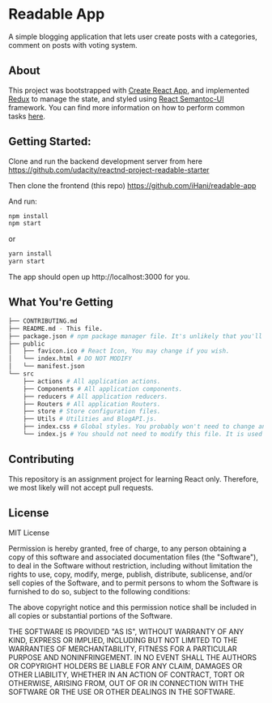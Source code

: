 # Readable App

A simple blogging application that lets user create posts with a categories, comment on posts with voting system.


## About

This project was bootstrapped with [Create React App](https://github.com/facebookincubator/create-react-app), and implemented [Redux](https://redux.js.org) to manage the state, and styled using [React Semantoc-UI](react.semantic-ui.com) framework. You can find more information on how to perform common tasks [here](https://github.com/facebookincubator/create-react-app/blob/master/packages/react-scripts/template/README.md).


## Getting Started:
Clone and run the backend development server from here https://github.com/udacity/reactnd-project-readable-starter

Then clone the frontend (this repo) https://github.com/iHani/readable-app

And run:

```sh
npm install
npm start
```

or

```sh
yarn install
yarn start
```

The app should open up http://localhost:3000 for you.

## What You're Getting

```sh
├── CONTRIBUTING.md
├── README.md - This file.
├── package.json # npm package manager file. It's unlikely that you'll need to modify this.
├── public
│   ├── favicon.ico # React Icon, You may change if you wish.
│   └── index.html # DO NOT MODIFY
│   └── manifest.json
└── src
    ├── actions # All application actions.
    ├── Components # All application components.
    ├── reducers # All application reducers.
    ├── Routers # All application Routers.
    ├── store # Store configuration files.
    ├── Utils # Utilities and BlogAPI.js.
    ├── index.css # Global styles. You probably won't need to change anything here.
    └── index.js # You should not need to modify this file. It is used for DOM rendering only.
```

## Contributing

This repository is an assignment project for learning React only. Therefore, we most likely will not accept pull requests.

## License

MIT License

Permission is hereby granted, free of charge, to any person obtaining a copy
of this software and associated documentation files (the "Software"), to deal
in the Software without restriction, including without limitation the rights
to use, copy, modify, merge, publish, distribute, sublicense, and/or sell
copies of the Software, and to permit persons to whom the Software is
furnished to do so, subject to the following conditions:

The above copyright notice and this permission notice shall be included in all
copies or substantial portions of the Software.

THE SOFTWARE IS PROVIDED "AS IS", WITHOUT WARRANTY OF ANY KIND, EXPRESS OR
IMPLIED, INCLUDING BUT NOT LIMITED TO THE WARRANTIES OF MERCHANTABILITY,
FITNESS FOR A PARTICULAR PURPOSE AND NONINFRINGEMENT. IN NO EVENT SHALL THE
AUTHORS OR COPYRIGHT HOLDERS BE LIABLE FOR ANY CLAIM, DAMAGES OR OTHER
LIABILITY, WHETHER IN AN ACTION OF CONTRACT, TORT OR OTHERWISE, ARISING FROM,
OUT OF OR IN CONNECTION WITH THE SOFTWARE OR THE USE OR OTHER DEALINGS IN THE
SOFTWARE.
